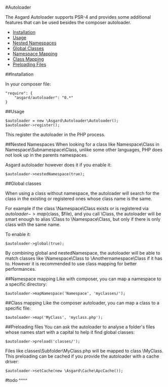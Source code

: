 #Autoloader

The Asgard Autoloader supports PSR-4 and provides some additional features that can be used besides the composer autoloader.

- [Installation](#installation)
- [Usage](#usage)
- [Nested Namespaces](#nested-namespaces)
- [Global Classes](#global-classes)
- [Namespace Mapping](#namespace-mapping)
- [Class Mapping](#class-mapping)
- [Preloading Files](#preloading-files)

<a name="installation"></a>
##Installation

In your composer file:

    "require": {
        "asgard/autoloader": "0.*"
	}

<a name="usage"></a>
##Usage

	$autoloader = new \Asgard\Autoloader\Autoloader();
	$autoloader->register();

This register the autoloader in the PHP process.

<a name="nested-namespaces"></a>
##Nested Namespaces
When looking for a class like Namespace\Class in Namespace\Subnamespace\Class, unlike some other languages, PHP does not look up in the parents namespaces.

Asgard autoloader however does it if you enable it:

	$autoloader->nestedNamespace(true);

<a name="global-classes"></a>
##Global classes

When using a class without namespace, the autoloader will search for the class in the existing or registered ones whose class name is the same.

For example if the class \Namespace\Class exists or is registered via $autoloader->map($class, $file), and you call \Class, the autoloader will be smart enough to alias \Class to \Namespace\Class, but only if there is only class with the same name.

To enable it:

	$autoloader->global(true);

By combining global and nestedNamespace, the autoloader will be able to match classes like \Namespace\Class to \Anothernamespace\Class if it has to. However it is recommended to use class mapping for better performances.

<a name="namespace-mapping"></a>
##Namespace mapping
Like with composer, you can map a namespace to a specific directory:

	$autoloader->mapNamespace('Namespace', 'myclasses/');

<a name="class-mapping"></a>
##Class mapping
Like the composer autoloader, you can map a class to a specific file:

	$autoloader->map('MyClass', 'myclass.php');

<a name="preloading-files"></a>
##Preloading files
You can ask the autoloader to analyse a folder's files whose names start with a capital to help it find global classes:

	$autoloader->preload('classes/');

Files like classes\Subfolder\MyClass.php will be mapped to class \MyClass. This preloading can be cached if you provide the autoloader with a cache driver:

	$autoloader->setCache(new \Asgard\Cache\ApcCache());

#todo ^^^^